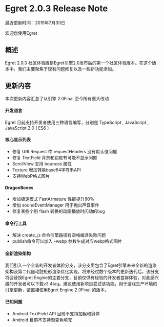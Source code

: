Egret 2.0.3 Release Note
===============================


最近更新时间：2015年7月30日

欢迎您使用Egret


## 概述

Egret 2.0.3 社区体验版是Egret引擎2.0发布后的第一个社区体验版本。在这个版本中，我们主要聚焦于现有问题修复以及一些新功能添加。

## 更新内容

本次更新内容汇总了从引擎 2.0Final 至今所有重大改动


#### 开发语言

Egret 目前支持开发者使用三种语言编写，分别是 TypeScript , JavaScript , JavaScript 2.0 ( ES6 )


#### 核心显示列表

* 修复 URLRequest 中 requestHeaders 没有默认值问题
* 修复 TextField 背景和边框有可能不显示问题
* ScrollView 支持 bounces 属性
* Texture 增加转换base64字符串API
* 支持WebP格式图片

#### DragonBones
* 增加极速模式 FastArmature 性能提升80%
* 增加 soundEventManager 用于抛出声音事件
* 修复某些个别 flash 转换的动画播放时闪动的bug

#### 命令行工具

* 解决 create_js 命令引擎路径有空格编译失败问题
* publish命令可以加入 -webp 参数生成对应webp格式图片


#### 全新渲染架构
我们引入一个全新的开发者体验分支，该分支里包含了Egret引擎未来全新的渲染架构及第二代自动脏矩形渲染优化实现，将来经过数个版本的更新迭代后，该分支将会替换Egret Engine的主要分支，目前仅供有经验的开发者尝鲜体验，对此感兴趣的开发者可以下载v2.4tag。建议使用新项目尝试该功能，用于游戏生产环境的引擎更新，请直接使用Egret Engine 2.0Final 的版本。


#### 已知问题

* Android TextField API 目前不支持加粗和斜体
* Android 目前不支持渐变色填充